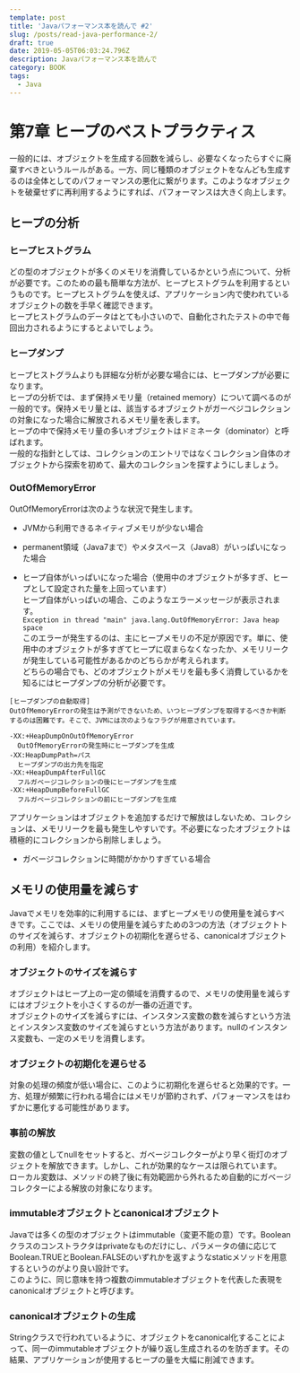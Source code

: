```yaml
---
template: post
title: 'Javaパフォーマンス本を読んで #2'
slug: /posts/read-java-performance-2/
draft: true
date: 2019-05-05T06:03:24.796Z
description: Javaパフォーマンス本を読んで
category: BOOK
tags:
  - Java
---
```

# 第7章 ヒープのベストプラクティス
一般的には、オブジェクトを生成する回数を減らし、必要なくなったらすぐに廃棄すべきというルールがある。一方、同じ種類のオブジェクトをなんども生成するのは全体としてのパフォーマンスの悪化に繋がります。このようなオブジェクトを破棄せずに再利用するようにすれば、パフォーマンスは大きく向上します。  

## ヒープの分析
### ヒープヒストグラム  
どの型のオブジェクトが多くのメモリを消費しているかという点について、分析が必要です。このための最も簡単な方法が、ヒープヒストグラムを利用するというものです。ヒープヒストグラムを使えば、アプリケーション内で使われているオブジェクトの数を手早く確認できます。  
ヒープヒストグラムのデータはとても小さいので、自動化されたテストの中で毎回出力されるようにするとよいでしょう。  

### ヒープダンプ
ヒープヒストグラムよりも詳細な分析が必要な場合には、ヒープダンプが必要になります。  
ヒープの分析では、まず保持メモリ量（retained memory）について調べるのが一般的です。保持メモリ量とは、該当するオブジェクトがガーベジコレクションの対象になった場合に解放されるメモリ量を表します。  
ヒープの中で保持メモリ量の多いオブジェクトはドミネータ（dominator）と呼ばれます。  
一般的な指針としては、コレクションのエントリではなくコレクション自体のオブジェクトから探索を初めて、最大のコレクションを探すようにしましょう。

### OutOfMemoryError
OutOfMemoryErrorは次のような状況で発生します。
- JVMから利用できるネイティブメモリが少ない場合  

- permanent領域（Java7まで）やメタスペース（Java8）がいっぱいになった場合  

- ヒープ自体がいっぱいになった場合（使用中のオブジェクトが多すぎ、ヒープとして設定された量を上回っています）  
ヒープ自体がいっぱいの場合、このようなエラーメッセージが表示されます。  
`Exception in thread "main" java.lang.OutOfMemoryError: Java heap space`  
このエラーが発生するのは、主にヒープメモリの不足が原因です。単に、使用中のオブジェクトが多すぎてヒープに収まらなくなったか、メモリリークが発生している可能性があるかのどちらかが考えられます。  
どちらの場合でも、どのオブジェクトがメモリを最も多く消費しているかを知るにはヒープダンプの分析が必要です。 

```
[ヒープダンプの自動取得] 
OutOfMemoryErrorの発生は予測ができないため、いつヒープダンプを取得するべきか判断するのは困難です。そこで、JVMには次のようなフラグが用意されています。  

-XX:+HeapDumpOnOutOfMemoryError  
  OutOfMemoryErrorの発生時にヒープダンプを生成
-XX:HeapDumpPath=パス
  ヒープダンプの出力先を指定
-XX:+HeapDumpAfterFullGC  
  フルガベージコレクションの後にヒープダンプを生成  
-XX:+HeapDumpBeforeFullGC  
  フルガベージコレクションの前にヒープダンプを生成  
```
アプリケーションはオブジェクトを追加するだけで解放はしないため、コレクションは、メモリリークを最も発生しやすいです。不必要になったオブジェクトは積極的にコレクションから削除しましょう。

- ガベージコレクションに時間がかかりすぎている場合 

## メモリの使用量を減らす
Javaでメモリを効率的に利用するには、まずヒープメモリの使用量を減らすべきです。ここでは、メモリの使用量を減らすための3つの方法（オブジェクトトのサイズを減らす、オブジェクトの初期化を遅らせる、canonicalオブジェクトの利用）を紹介します。

### オブジェクトのサイズを減らす
オブジェクトはヒープ上の一定の領域を消費するので、メモリの使用量を減らすにはオブジェクトを小さくするのが一番の近道です。  
オブジェクトのサイズを減らすには、インスタンス変数の数を減らすという方法とインスタンス変数のサイズを減らすという方法があります。nullのインスタンス変数も、一定のメモリを消費します。

### オブジェクトの初期化を遅らせる
対象の処理の頻度が低い場合に、このように初期化を遅らせると効果的です。一方、処理が頻繁に行われる場合にはメモリが節約されず、パフォーマンスをはわずかに悪化する可能性があります。  

### 事前の解放
変数の値としてnullをセットすると、ガベージコレクターがより早く街灯のオブジェクトを解放できます。しかし、これが効果的なケースは限られています。  
ローカル変数は、メソッドの終了後に有効範囲から外れるため自動的にガベージコレクターによる解放の対象になります。

### immutableオブジェクトとcanonicalオブジェクト
Javaでは多くの型のオブジェクトはimmutable（変更不能の意）です。Booleanクラスのコンストラクタはprivateなものだけにし、パラメータの値に応じてBoolean.TRUEとBoolean.FALSEのいずれかを返すようなstaticメソッドを用意するというのがより良い設計です。  
このように、同じ意味を持つ複数のimmutableオブジェクトを代表した表現をcanonicalオブジェクトと呼びます。

### canonicalオブジェクトの生成
Stringクラスで行われているように、オブジェクトをcanonical化することによって、同一のimmutableオブジェクトが繰り返し生成されるのを防ぎます。その結果、アプリケーションが使用するヒープの量を大幅に削減できます。
